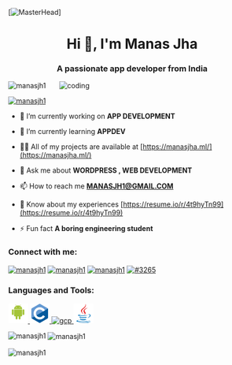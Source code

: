 [![MasterHead](https://1.bp.blogspot.com/-7A4WynwLsMw/XbBpCXG8fHI/AAAAAAAAMt4/uOa1bpLskYgrwGbllhSu2SDj_Mig8SXJQCLcBGAsYHQ/s1600/2000_600px.gif)]
<h1 align="center">Hi 👋, I'm Manas Jha</h1>
<h3 align="center">A passionate app developer from India</h3>
<img align="right" alt="coding" width="400" src="https://www.lambdatest.com/resources/images/news24.gif">

<p align="left"> <img src="https://komarev.com/ghpvc/?username=manasjh1&label=Profile%20views&color=0e75b6&style=flat" alt="manasjh1" /> </p>

<p align="left"> <a href="https://twitter.com/manasjh1" target="blank"><img src="https://img.shields.io/twitter/follow/manasjh1?logo=twitter&style=for-the-badge" alt="manasjh1" /></a> </p>

- 🔭 I’m currently working on **APP DEVELOPMENT**

- 🌱 I’m currently learning **APPDEV**

- 👨‍💻 All of my projects are available at [https://manasjha.ml/](https://manasjha.ml/)

- 💬 Ask me about **WORDPRESS , WEB DEVELOPMENT**

- 📫 How to reach me **MANASJH1@GMAIL.COM**

- 📄 Know about my experiences [https://resume.io/r/4t9hyTn99](https://resume.io/r/4t9hyTn99)

- ⚡ Fun fact **A boring engineering student**

<h3 align="left">Connect with me:</h3>
<p align="left">
<a href="https://twitter.com/manasjh1" target="blank"><img align="center" src="https://raw.githubusercontent.com/rahuldkjain/github-profile-readme-generator/master/src/images/icons/Social/twitter.svg" alt="manasjh1" height="30" width="40" /></a>
<a href="https://linkedin.com/in/manasjh1" target="blank"><img align="center" src="https://raw.githubusercontent.com/rahuldkjain/github-profile-readme-generator/master/src/images/icons/Social/linked-in-alt.svg" alt="manasjh1" height="30" width="40" /></a>
<a href="https://instagram.com/manasjh1" target="blank"><img align="center" src="https://raw.githubusercontent.com/rahuldkjain/github-profile-readme-generator/master/src/images/icons/Social/instagram.svg" alt="manasjh1" height="30" width="40" /></a>
<a href="https://discord.gg/#3265" target="blank"><img align="center" src="https://raw.githubusercontent.com/rahuldkjain/github-profile-readme-generator/master/src/images/icons/Social/discord.svg" alt="#3265" height="30" width="40" /></a>
</p>

<h3 align="left">Languages and Tools:</h3>
<p align="left"> <a href="https://developer.android.com" target="_blank" rel="noreferrer"> <img src="https://raw.githubusercontent.com/devicons/devicon/master/icons/android/android-original-wordmark.svg" alt="android" width="40" height="40"/> </a> <a href="https://www.cprogramming.com/" target="_blank" rel="noreferrer"> <img src="https://raw.githubusercontent.com/devicons/devicon/master/icons/c/c-original.svg" alt="c" width="40" height="40"/> </a> <a href="https://cloud.google.com" target="_blank" rel="noreferrer"> <img src="https://www.vectorlogo.zone/logos/google_cloud/google_cloud-icon.svg" alt="gcp" width="40" height="40"/> </a> <a href="https://www.java.com" target="_blank" rel="noreferrer"> <img src="https://raw.githubusercontent.com/devicons/devicon/master/icons/java/java-original.svg" alt="java" width="40" height="40"/> </a> </p>

<p><img align="left" src="https://github-readme-stats.vercel.app/api/top-langs?username=manasjh1&show_icons=true&locale=en&layout=compact" alt="manasjh1" /></p>

<p>&nbsp;<img align="center" src="https://github-readme-stats.vercel.app/api?username=manasjh1&show_icons=true&locale=en" alt="manasjh1" /></p>

<p><img align="center" src="https://github-readme-streak-stats.herokuapp.com/?user=manasjh1&" alt="manasjh1" /></p>

